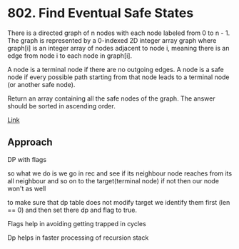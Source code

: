 # 802. Find Eventual Safe States

There is a directed graph of n nodes with each node labeled from 0 to n - 1. The graph is represented by a 0-indexed 2D integer array graph where graph[i] is an integer array of nodes adjacent to node i, meaning there is an edge from node i to each node in graph[i].

A node is a terminal node if there are no outgoing edges. A node is a safe node if every possible path starting from that node leads to a terminal node (or another safe node).

Return an array containing all the safe nodes of the graph. The answer should be sorted in ascending order.

[Link](https://leetcode.com/problems/find-eventual-safe-states/description/)

## Approach

DP with flags

so what we do is we go in rec and see if its neighbour node reaches from its all neighbour and so on to the target(terminal node) if not then our node won't as well

to make sure that dp table does not modify target we identify them first (len == 0) and then set there dp and flag to true.

Flags help in avoiding getting trapped in cycles

Dp helps in faster processing of recursion stack